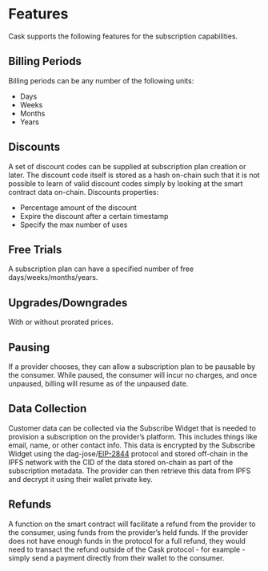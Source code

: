 # Features

Cask supports the following features for the subscription capabilities.

## Billing Periods <a href="#_vs7z15f7sxoc" id="_vs7z15f7sxoc"></a>

Billing periods can be any number of the following units:

* Days
* Weeks
* Months
* Years

## Discounts <a href="#_iq133wxoeu8m" id="_iq133wxoeu8m"></a>

A set of discount codes can be supplied at subscription plan creation or later. The discount code itself is stored as a hash on-chain such that it is not possible to learn of valid discount codes simply by looking at the smart contract data on-chain. Discounts properties:

* Percentage amount of the discount
* Expire the discount after a certain timestamp
* Specify the max number of uses

## Free Trials <a href="#_5pf3kx1nglz" id="_5pf3kx1nglz"></a>

A subscription plan can have a specified number of free days/weeks/months/years.

## Upgrades/Downgrades <a href="#_woj9266vqw8" id="_woj9266vqw8"></a>

With or without prorated prices.

## Pausing

If a provider chooses, they can allow a subscription plan to be pausable by the consumer. While paused, the consumer will incur no charges, and once unpaused, billing will resume as of the unpaused date.

## Data Collection <a href="#_9bwane50z124" id="_9bwane50z124"></a>

Customer data can be collected via the Subscribe Widget that is needed to provision a subscription on the provider’s platform. This includes things like email, name, or other contact info. This data is encrypted by the Subscribe Widget using the dag-jose/[EIP-2844](https://eips.ethereum.org/EIPS/eip-2844) protocol and stored off-chain in the IPFS network with the CID of the data stored on-chain as part of the subscription metadata. The provider can then retrieve this data from IPFS and decrypt it using their wallet private key.

## Refunds <a href="#_xtdm2cbsixxl" id="_xtdm2cbsixxl"></a>

A function on the smart contract will facilitate a refund from the provider to the consumer, using funds from the provider’s held funds. If the provider does not have enough funds in the protocol for a full refund, they would need to transact the refund outside of the Cask protocol - for example - simply send a payment directly from their wallet to the consumer.
